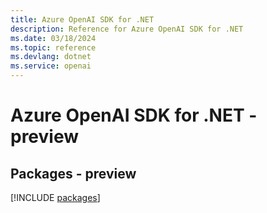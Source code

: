 ```yaml
---
title: Azure OpenAI SDK for .NET
description: Reference for Azure OpenAI SDK for .NET
ms.date: 03/18/2024
ms.topic: reference
ms.devlang: dotnet
ms.service: openai
---
```

# Azure OpenAI SDK for .NET - preview
## Packages - preview
[!INCLUDE [packages](openai-index.md)]